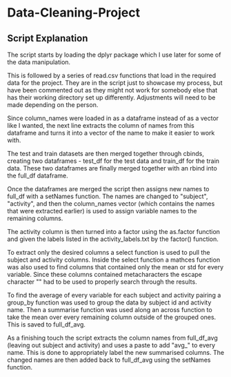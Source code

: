 # Data-Cleaning-Project

## Script Explanation

The script starts by loading the dplyr package which I use later for some of the data manipulation.

This is followed by a series of read.csv functions that load in the required data for the project. They are in the script just to showcase my process, but have been commented out as they might not work for somebody else that has their working directory set up differently. Adjustments will need to be made depending on the person. 

Since column_names were loaded in as a dataframe instead of as a vector like I wanted, the next line extracts the column of names from this dataframe and turns it into a vector of the name to make it easier to work with.

The test and train datasets are then merged together through cbinds, creating two dataframes - test_df for the test data and train_df for the train data. These two dataframes are finally merged together with an rbind into the full_df dataframe.

Once the dataframes are merged the script then assigns new names to full_df with a setNames function. The names are changed to "subject", "activity", and then the column_names vector (which contains the names that were extracted earlier) is used to assign variable names to the remaining columns. 

The activity column is then turned into a factor using the as.factor function and given the labels listed in the activity_labels.txt by the factor() function. 

To extract only the desired columns a select function is used to pull the subject and activity columns. Inside the select function a mathces function was also used to find columns that contained only the mean or std for every variable. Since these columns contained metacharacters the escape character "\" had to be used to properly search through the results.

To find the average of every variable for each subject and activity pairing a group_by function was used to group the data by subject id and activity name. Then a summarise function was used along an across function to take the mean over every remaining column outside of the grouped ones. This is saved to full_df_avg.

As a finishing touch the script extracts the column names from full_df_avg (leaving out subject and activity) and uses a paste to add "avg_" to every name. This is done to appropriately label the new summarised columns. The changed names are then added back to full_df_avg using the setNames function. 
